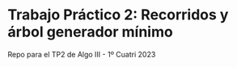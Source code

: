 # Trabajo Práctico 2: Recorridos y árbol generador mínimo
Repo para el TP2 de Algo III - 1º Cuatri 2023
